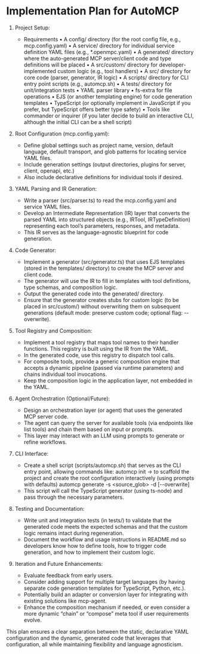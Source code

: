 # Implementation Plan for AutoMCP

1. Project Setup:

   - Requirements
     • A config/ directory (for the root config file, e.g., mcp.config.yaml)
     • A service/ directory for individual service definition YAML files (e.g., \*.openmpc.yaml)
     • A generated/ directory where the auto-generated MCP server/client code and type definitions will be placed
     • A src/custom/ directory for developer-implemented custom logic (e.g., tool handlers)
     • A src/ directory for core code (parser, generator, IR logic)
     • A scripts/ directory for CLI entry point scripts (e.g., automcp.sh)
     • A tests/ directory for unit/integration tests
     • YAML parser library
     • fs-extra for file operations
     • EJS (or another templating engine) for code generation templates
     • TypeScript (or optionally implement in JavaScript if you prefer, but TypeScript offers better type safety)
     • Tools like commander or inquirer (if you later decide to build an interactive CLI, although the initial CLI can be a shell script)

2. Root Configuration (mcp.config.yaml):

   - Define global settings such as project name, version, default language, default transport, and glob patterns for locating service YAML files.
   - Include generation settings (output directories, plugins for server, client, openapi, etc.)
   - Also include declarative definitions for individual tools if desired.

3. YAML Parsing and IR Generation:

   - Write a parser (src/parser.ts) to read the mcp.config.yaml and service YAML files.
   - Develop an Intermediate Representation (IR) layer that converts the parsed YAML into structured objects (e.g., IRTool, IRTypeDefinition) representing each tool’s parameters, responses, and metadata.
   - This IR serves as the language-agnostic blueprint for code generation.

4. Code Generator:

   - Implement a generator (src/generator.ts) that uses EJS templates (stored in the templates/ directory) to create the MCP server and client code.
   - The generator will use the IR to fill in templates with tool definitions, type schemas, and composition logic.
   - Output the generated code into the generated/ directory.
   - Ensure that the generator creates stubs for custom logic (to be placed in src/custom/) without overwriting them on subsequent generations (default mode: preserve custom code; optional flag: --overwrite).

5. Tool Registry and Composition:

   - Implement a tool registry that maps tool names to their handler functions. This registry is built using the IR from the YAML.
   - In the generated code, use this registry to dispatch tool calls.
   - For composite tools, provide a generic composition engine that accepts a dynamic pipeline (passed via runtime parameters) and chains individual tool invocations.
   - Keep the composition logic in the application layer, not embedded in the YAML.

6. Agent Orchestration (Optional/Future):

   - Design an orchestration layer (or agent) that uses the generated MCP server code.
   - The agent can query the server for available tools (via endpoints like list tools) and chain them based on input or prompts.
   - This layer may interact with an LLM using prompts to generate or refine workflows.

7. CLI Interface:

   - Create a shell script (scripts/automcp.sh) that serves as the CLI entry point, allowing commands like:
     automcp init → to scaffold the project and create the root configuration interactively (using prompts with defaults)
     automcp generate -s <source_glob> -d <destination> [--overwrite]
   - This script will call the TypeScript generator (using ts-node) and pass through the necessary parameters.

8. Testing and Documentation:

   - Write unit and integration tests (in tests/) to validate that the generated code meets the expected schemas and that the custom logic remains intact during regeneration.
   - Document the workflow and usage instructions in README.md so developers know how to define tools, how to trigger code generation, and how to implement their custom logic.

9. Iteration and Future Enhancements:
   - Evaluate feedback from early users.
   - Consider adding support for multiple target languages (by having separate code generation templates for TypeScript, Python, etc.).
   - Potentially build an adapter or conversion layer for integrating with existing solutions like mcp-agent.
   - Enhance the composition mechanism if needed, or even consider a more dynamic “chain” or “compose” meta tool if user requirements evolve.

This plan ensures a clear separation between the static, declarative YAML configuration and the dynamic, generated code that leverages that configuration, all while maintaining flexibility and language agnosticism.
